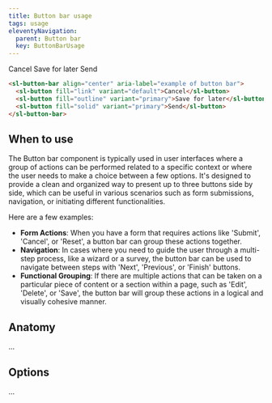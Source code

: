 ```yaml
---
title: Button bar usage
tags: usage
eleventyNavigation:
  parent: Button bar
  key: ButtonBarUsage
---
```


<section>

<div class="ds-example">
  <div class="ds-example__code-wrapper">
    <sl-button-bar align="center" aria-label="example of button bar">
    <sl-button fill="link" variant="default">Cancel</sl-button>
    <sl-button fill="outline" variant="primary">Save for later</sl-button>
    <sl-button fill="solid" variant="primary">Send</sl-button>
    </sl-button-bar>
  </div>
</div>

<div class="ds-code">

  ```html
  <sl-button-bar align="center" aria-label="example of button bar">
    <sl-button fill="link" variant="default">Cancel</sl-button>
    <sl-button fill="outline" variant="primary">Save for later</sl-button>
    <sl-button fill="solid" variant="primary">Send</sl-button>
  </sl-button-bar>
  ```

</div>

</section>

<section>

## When to use

The Button bar component is typically used in user interfaces where a group of actions can be performed related to a specific context or where the user needs to make a choice between a few options. It's designed to provide a clean and organized way to present up to three buttons side by side, which can be useful in various scenarios such as form submissions, navigation, or initiating different functionalities.

Here are a few examples:
- **Form Actions**: When you have a form that requires actions like 'Submit', 'Cancel', or 'Reset', a button bar can group these actions together.
- **Navigation**: In cases where you need to guide the user through a multi-step process, like a wizard or a survey, the button bar can be used to navigate between steps with 'Next', 'Previous', or 'Finish' buttons.
- **Functional Grouping**: If there are multiple actions that can be taken on a particular piece of content or a section within a page, such as 'Edit', 'Delete', or 'Save', the button bar will group these actions in a logical and visually cohesive manner.

</section>

<section>

## Anatomy

...

</section>

<section>

## Options

...

</section>
